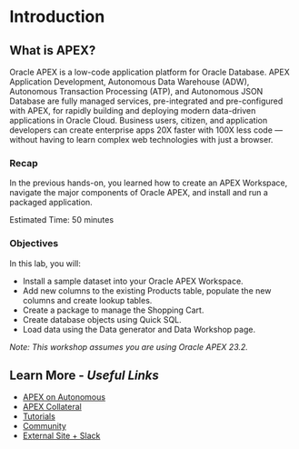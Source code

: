 # Introduction

## **What is APEX?**
Oracle APEX is a low-code application platform for Oracle Database. APEX Application Development, Autonomous Data Warehouse (ADW), Autonomous Transaction Processing (ATP), and Autonomous JSON Database are fully managed services, pre-integrated and pre-configured with APEX, for rapidly building and deploying modern data-driven applications in Oracle Cloud. Business users, citizen, and application developers can create enterprise apps 20X faster with 100X less code — without having to learn complex web technologies with just a browser.

### Recap
In the previous hands-on, you learned how to create an APEX Workspace, navigate the major components of Oracle APEX, and install and run a packaged application.

Estimated Time: 50 minutes

### Objectives

In this lab, you will:
* Install a sample dataset into your Oracle APEX Workspace.
* Add new columns to the existing Products table, populate the new columns and create lookup tables.
* Create a package to manage the Shopping Cart.
* Create database objects using Quick SQL.
* Load data using the Data generator and Data Workshop page.

*Note: This workshop assumes you are using Oracle APEX 23.2.*

## Learn More - *Useful Links*

- [APEX on Autonomous](https://apex.oracle.com/autonomous)
- [APEX Collateral](https://www.oracle.com/database/technologies/appdev/apex/collateral.html)
- [Tutorials](https://apex.oracle.com/en/learn/tutorials)
- [Community](https://apex.oracle.com/community)
- [External Site + Slack](http://apex.world)

